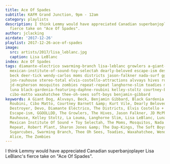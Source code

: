 ```yaml
---
title: Ace Of Spades
subtitle: KAFM Grand Junction, 9pm - 12am
category: playlists
description: I think Lemmy would have appreciated Canadian superbanjoplayer Lisa LeBlanc's
  fierce take on "Ace Of Spades".
author: jclacking
airdate: '2017-12-26'
playlist: 2017-12-26-ace-of-spades
image:
  src: artists/2017/lisa_leblanc.jpg
  caption: Lisa LeBlanc
index: Ace Of Spades
tags: diamante-electrico swarming-branch lisa-leblanc growlers a-giant-dog devo la-louma
  mexican-institute-of-sound-toy-selectah dearly-beloved escape-ism destroyer sharon-jones-dap-kings
  beck deer-tick wendy-carlos moms districts jason-falkner nada-surf ggoolldd sugarcubes
  jon-rauhouse stereo-total elvis-costello-attractions alvvays hives robert-plant
  jd-mcpherson mosquitos zombies repeat-repeat langhorne-slim toadies melvins wolf-alice
  luna black-gardenia-featuring-daphne-roubini kelley-stoltz courtney-barnett-kurt-vile
  cibo-matto waxahatchee thee-oh-sees soft-boys benjamin-gibbard
keywords: A Giant Dog, Alvvays, Beck, Benjamin Gibbard, Black Gardenia Featuring Daphne
  Roubini, Cibo Matto, Courtney Barnett &amp; Kurt Vile, Dearly Beloved, Deer Tick,
  Destroyer, Devo, Diamante Eléctrico, The Districts, Elvis Costello + The Attractions,
  Escape-ism, GGOOLLDD, The Growlers, The Hives, Jason Falkner, JD McPherson, Jon
  Rauhouse, Kelley Stoltz, La Louma, Langhorne Slim, Lisa LeBlanc, Luna, Melvins,
  Mexican Institute Of Sound + Toy Selectah, The Moms, Mosquitos, Nada Surf, *Repeat
  Repeat, Robert Plant, Sharon Jones &amp; The Dap-Kings, The Soft Boys, Stereo Total,
  Sugarcubes, Swarming Branch, Thee Oh Sees, Toadies, Waxahatchee, Wendy Carlos, Wolf
  Alice, The Zombies
---
```

I think Lemmy would have appreciated Canadian superbanjoplayer Lisa LeBlanc's fierce take on "Ace Of Spades".
